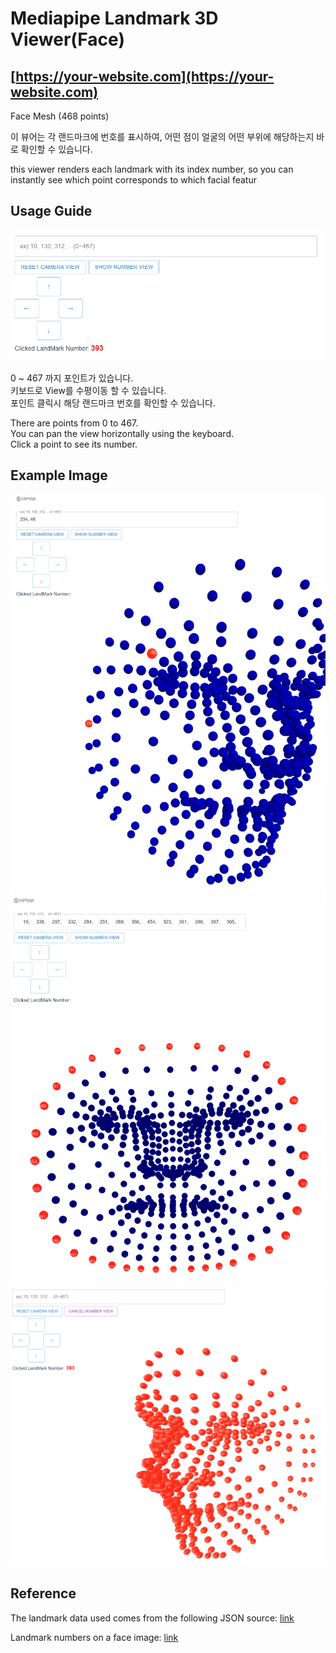 # Mediapipe Landmark 3D Viewer(Face)

## **[https://your-website.com](https://your-website.com)**

Face Mesh (468 points)

이 뷰어는 각 랜드마크에 번호를 표시하여, 어떤 점이 얼굴의 어떤 부위에 해당하는지 바로 확인할 수 있습니다.

this viewer renders each landmark with its index number, so you can instantly see which point corresponds to which facial featur

## Usage Guide

<img src="./readme/4.png" width="600" />

0 ~ 467 까지 포인트가 있습니다.  
키보드로 View를 수평이동 할 수 있습니다.  
포인트 클릭시 해당 랜드마크 번호를 확인할 수 있습니다.

There are points from 0 to 467.  
You can pan the view horizontally using the keyboard.  
Click a point to see its number.

## Example Image

<img src="./readme/1.png" width="600" />
<img src="./readme/2.png" width="600" />
<img src="./readme/5.png" width="600" />

## Reference

The landmark data used comes from the following JSON source: [link](https://github.com/lschmelzeisen/understanding-mediapipe-facemesh-output/blob/main/output/landmarks.json)

Landmark numbers on a face image: [link](https://storage.googleapis.com/mediapipe-assets/documentation/mediapipe_face_landmark_fullsize.png)